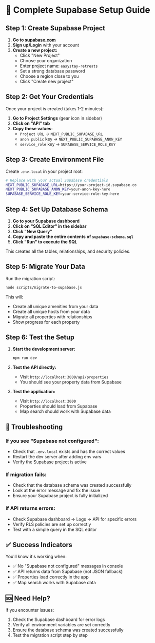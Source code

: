 # 🚀 Complete Supabase Setup Guide

## Step 1: Create Supabase Project

1. **Go to [supabase.com](https://supabase.com)**
2. **Sign up/Login** with your account
3. **Create a new project:**
   - Click "New Project"
   - Choose your organization
   - Enter project name: `easystay-retreats`
   - Set a strong database password
   - Choose a region close to you
   - Click "Create new project"

## Step 2: Get Your Credentials

Once your project is created (takes 1-2 minutes):

1. **Go to Project Settings** (gear icon in sidebar)
2. **Click on "API" tab**
3. **Copy these values:**
   - `Project URL` → `NEXT_PUBLIC_SUPABASE_URL`
   - `anon public` key → `NEXT_PUBLIC_SUPABASE_ANON_KEY`
   - `service_role` key → `SUPABASE_SERVICE_ROLE_KEY`

## Step 3: Create Environment File

Create `.env.local` in your project root:

```bash
# Replace with your actual Supabase credentials
NEXT_PUBLIC_SUPABASE_URL=https://your-project-id.supabase.co
NEXT_PUBLIC_SUPABASE_ANON_KEY=your-anon-key-here
SUPABASE_SERVICE_ROLE_KEY=your-service-role-key-here

```

## Step 4: Set Up Database Schema

1. **Go to your Supabase dashboard**
2. **Click on "SQL Editor" in the sidebar**
3. **Click "New Query"**
4. **Copy and paste the entire contents of `supabase-schema.sql`**
5. **Click "Run" to execute the SQL**

This creates all the tables, relationships, and security policies.

## Step 5: Migrate Your Data

Run the migration script:

```bash
node scripts/migrate-to-supabase.js
```

This will:
- Create all unique amenities from your data
- Create all unique hosts from your data  
- Migrate all properties with relationships
- Show progress for each property

## Step 6: Test the Setup

1. **Start the development server:**
   ```bash
   npm run dev
   ```

2. **Test the API directly:**
   - Visit `http://localhost:3000/api/properties`
   - You should see your property data from Supabase

3. **Test the application:**
   - Visit `http://localhost:3000`
   - Properties should load from Supabase
   - Map search should work with Supabase data

## 🔧 Troubleshooting

### If you see "Supabase not configured":
- Check that `.env.local` exists and has the correct values
- Restart the dev server after adding env vars
- Verify the Supabase project is active

### If migration fails:
- Check that the database schema was created successfully
- Look at the error message and fix the issue
- Ensure your Supabase project is fully initialized

### If API returns errors:
- Check Supabase dashboard → Logs → API for specific errors
- Verify RLS policies are set up correctly
- Test with a simple query in the SQL editor

## ✅ Success Indicators

You'll know it's working when:
- ✅ No "Supabase not configured" messages in console
- ✅ API returns data from Supabase (not JSON fallback)
- ✅ Properties load correctly in the app
- ✅ Map search works with Supabase data

## 🆘 Need Help?

If you encounter issues:
1. Check the Supabase dashboard for error logs
2. Verify all environment variables are set correctly
3. Ensure the database schema was created successfully
4. Test the migration script step by step
